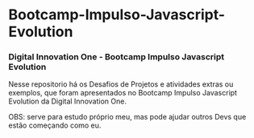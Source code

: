 # Bootcamp-Impulso-Javascript-Evolution

### Digital Innovation One - Bootcamp Impulso Javascript Evolution


Nesse repositorio há os Desafios de Projetos e atividades extras ou exemplos, que foram apresentados no Bootcamp Impulso Javascript Evolution da Digital Innovation One.

OBS: serve para estudo próprio meu, mas pode ajudar outros Devs que estão começando como eu.
